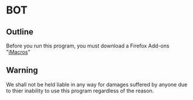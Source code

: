 # BOT


## Outline

Before you run this program, you must download a Firefox Add-ons "[iMacros](https://addons.mozilla.org/ja/firefox/addon/imacros-for-firefox/)"  

## Warning

We shall not be held liable in any way for damages suffered by anyone due to thier inability to use this program regardless of the reason.